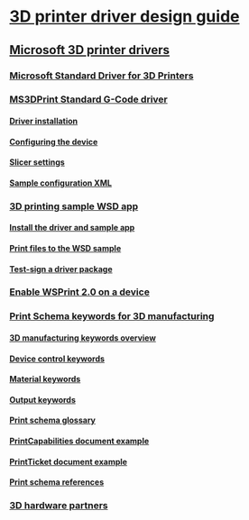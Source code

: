 # [3D printer driver design guide](index.md)
## [Microsoft 3D printer drivers](microsoft-3d-printer-drivers.md)
### [Microsoft Standard Driver for 3D Printers](microsoft-standard-driver-for-3d-printers-.md)
### [MS3DPrint Standard G-Code driver](ms3dprint-standard-g-code-driver.md)
#### [Driver installation](driver-installation.md)
#### [Configuring the device](configuring-the-device.md)
#### [Slicer settings](slicer-settings.md)
#### [Sample configuration XML](sample-configuration-xml.md)
### [3D printing sample WSD app](3d-printing-sample-wsd-app.md)
#### [Install the driver and sample app](install-the-driver-and-sample-app.md)
#### [Print files to the WSD sample](print-files-to-the-wsd-sample.md)
#### [Test-sign a driver package](test-sign-a-driver-package.md)
### [Enable WSPrint 2.0 on a device](enabling-wsprint-on-a-device.md)
### [Print Schema keywords for 3D manufacturing](print-schema-keywords-for-3d-manufacturing.md)
#### [3D manufacturing keywords overview](3d-manufacturing-keywords-overview.md)
#### [Device control keywords](device-control-keywords.md)
#### [Material keywords](material-keywords.md)
#### [Output keywords](output-keywords.md)
#### [Print schema glossary](print-schema-glossary.md)
#### [PrintCapabilities document example](example-printcapabilities-document.md)
#### [PrintTicket document example](example-printticket-document.md)
#### [Print schema references](print-schema-references.md)
### [3D hardware partners](3d-printing-partners.md)
